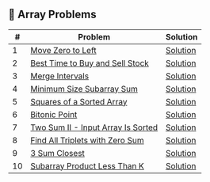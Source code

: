 ## 📘 Array Problems

| #  | Problem                                                                                                           | Solution                          |
|----|-------------------------------------------------------------------------------------------------------------------|-----------------------------------|
| 1  | [Move Zero to Left](https://www.geeksforgeeks.org/move-all-zeros-to-front-of-array/)                              | [Solution](./MoveZeroToLeft.java) |
| 2  | [Best Time to Buy and Sell Stock](https://leetcode.com/problems/best-time-to-buy-and-sell-stock/description/)     | [Solution](./StockBuySell.java)   |
| 3  | [Merge Intervals](https://leetcode.com/problems/merge-intervals/description/)                                     | [Solution](./SortedArray.java)    |
| 4  | [Minimum Size Subarray Sum](https://leetcode.com/problems/minimum-size-subarray-sum/description/)                 | [Solution](./SubArrays.java)      |
| 5  | [Squares of a Sorted Array](https://leetcode.com/problems/squares-of-a-sorted-array/description/)                 | [Solution](./SortedArray.java)    |
| 6  | [Bitonic Point](https://www.geeksforgeeks.org/problems/maximum-value-in-a-bitonic-array3001/1)                    | [Solution](./SortedArray.java)    |
| 7  | [Two Sum II - Input Array Is Sorted](https://leetcode.com/problems/two-sum-ii-input-array-is-sorted/description/) | [Solution](./SortedArray.java)    |
| 8  | [Find All Triplets with Zero Sum](https://www.geeksforgeeks.org/problems/find-all-triplets-with-zero-sum/1)       | [Solution](./SortedArray.java)    |
| 9  | [3 Sum Closest](https://www.geeksforgeeks.org/problems/3-sum-closest/1)                                           | [Solution](./SortedArray.java)    |
| 10 | [Subarray Product Less Than K](https://leetcode.com/problems/subarray-product-less-than-k/description/)           | [Solution](./SubArrays.java)      |